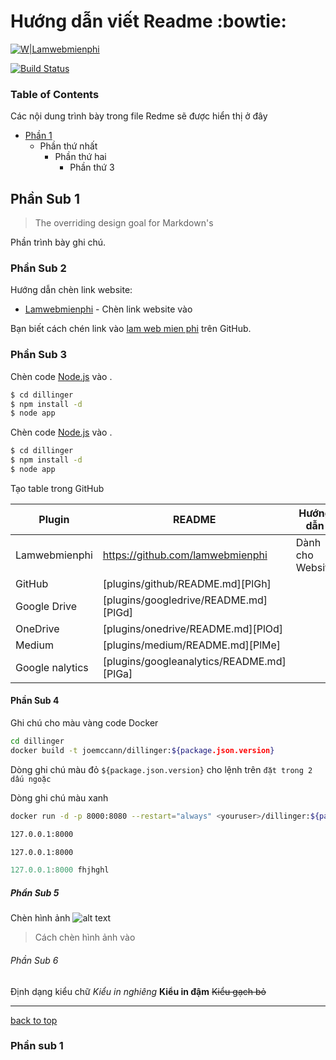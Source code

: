 # Hướng dẫn viết Readme :bowtie:

[![W|Lamwebmienphi](https://cldup.com/dTxpPi9lDf.thumb.png)](https://lamwebmienphi.com)

[![Build Status](https://travis-ci.org/joemccann/dillinger.svg?branch=master)](https://lamwebmienphi.com)


### Table of Contents
Các nội dung trình bày trong file Redme sẽ được hiển thị ở đây

- [Phần 1](#1.1)
  - Phần thứ nhất
    - Phần thứ hai
        -  Phần thứ 3



## Phần Sub 1

> The overriding design goal for Markdown's

Phần trình bày ghi chú.

### Phần Sub 2

Hướng dẫn chèn link website:

* [Lamwebmienphi](https://lamwebmienphi.com "Thiết kế website miễn phí") - Chèn link website vào

Bạn biết cách chén link vào [lam web mien phi](https://lamwebmienphi.com)
trên GitHub.

### Phần Sub 3

Chèn code [Node.js](https://nodejs.org/) vào .

```sh
$ cd dillinger
$ npm install -d
$ node app
```
Chèn code [Node.js](https://nodejs.org/) vào .

```sh
$ cd dillinger
$ npm install -d
$ node app
```
Tạo table trong GitHub

| Plugin | README | Hướng dẫn |
| ------ | ------ |------ |
| Lamwebmienphi | https://github.com/lamwebmienphi |Dành cho Website|
| GitHub | [plugins/github/README.md][PlGh] |
| Google Drive | [plugins/googledrive/README.md][PlGd] |
| OneDrive | [plugins/onedrive/README.md][PlOd] |
| Medium | [plugins/medium/README.md][PlMe] |
| Google nalytics | [plugins/googleanalytics/README.md][PlGa] |



#### Phần Sub 4
Ghi chú cho màu vàng code Docker
```sh
cd dillinger
docker build -t joemccann/dillinger:${package.json.version}
```
Dòng ghi chú màu đỏ  `${package.json.version}` cho lệnh trên `đặt trong 2 dấu ngoặc`

Dòng ghi chú màu xanh
```sh
docker run -d -p 8000:8080 --restart="always" <youruser>/dillinger:${package.json.version}
```


```sh
127.0.0.1:8000
```

```html
127.0.0.1:8000
```
```javascript
127.0.0.1:8000 fhjhghl
```
##### Phần Sub 5

Chèn hình ảnh
![alt text](http://picsum.photos/200/200)
>Cách chèn hình ảnh vào

###### Phần Sub 6
Định dạng kiểu chữ
*Kiểu in nghiêng*
**Kiểu in đậm**
~~Kiểu gạch bỏ~~
****

[back to top](#)
### <a name="1.1"><a/>**Phần sub 1**
